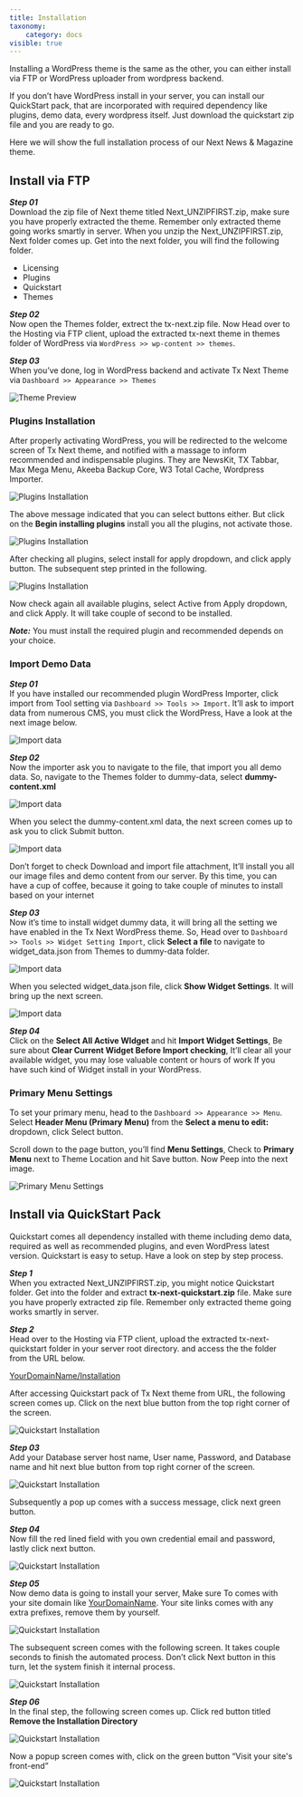 ```yaml
---
title: Installation
taxonomy:
    category: docs
visible: true
---
```


Installing a WordPress theme is the same as the other, you can either install via FTP or WordPress uploader from wordpress backend.

If you don’t have WordPress install in your server, you can install our QuickStart pack, that are incorporated with required dependency like plugins, demo data, every wordpress itself. Just download the quickstart zip file and you are ready to go. 

Here we will show the full installation process of our Next News & Magazine theme.

## Install via FTP

*__Step 01__*  
Download the zip file of Next theme titled Next_UNZIPFIRST.zip, make sure you have properly extracted the theme. Remember only extracted theme going works smartly in server. When you unzip the Next_UNZIPFIRST.zip, Next folder comes up. Get into the next folder, you will find the following folder.

- Licensing
- Plugins
- Quickstart
- Themes

*__Step 02__*  
Now open the Themes folder, extrect the tx-next.zip file. Now Head over to the Hosting via FTP client, upload the extracted tx-next theme in themes folder of WordPress via `WordPress >> wp-content >> themes`.

*__Step 03__*  
When you’ve done, log in WordPress backend and activate Tx Next Theme via `Dashboard >> Appearance >> Themes`

![Theme Preview](theme-preview.png)

### Plugins Installation

After properly activating WordPress, you will be redirected to the welcome screen of Tx Next theme, and notified with a massage to inform recommended and indispensable plugins. They are NewsKit, TX Tabbar, Max Mega Menu, Akeeba Backup Core, W3 Total Cache, Wordpress Importer. 

![Plugins Installation](image55.png)

The above message indicated that you can select buttons either. But click on the __Begin installing plugins__ install you all the plugins, not activate those. 

![Plugins Installation](install-plugin.png)

After checking all plugins, select install for apply dropdown, and click apply button. The subsequent step printed in the following. 

![Plugins Installation](activate-plugin.png)

Now check again all available plugins, select Active from Apply dropdown, and click Apply. It will take couple of second to be installed.

*__Note:__* You must install the required plugin and recommended depends on your choice. 

### Import Demo Data

*__Step 01__*  
If you have installed our recommended plugin WordPress Importer, click import from Tool setting via `Dashboard >> Tools >> Import`. It’ll ask to import data from numerous CMS, you must click the WordPress, Have a look at the next image below.

![Import data](data-import1.png)

*__Step 02__*  
Now the importer ask you to navigate to the file, that import you all demo data. So, navigate to the Themes folder to dummy-data, select __dummy-content.xml__

![Import data](data-import2.png)

When you select the dummy-content.xml data, the next screen comes up to ask you to click Submit button.

![Import data](data-import3.png)

Don’t forget to check Download and import file attachment, It’ll install you all our image files and demo content from our server. By this time, you can have a cup of coffee, because it going to take couple of minutes to install based on your internet 

*__Step 03__*  
Now it’s time to install widget dummy data, it  will bring all the setting we have enabled in the Tx Next WordPress theme. So, Head over to `Dashboard >> Tools >> Widget Setting Import`, click __Select a file__ to navigate to widget_data.json from Themes to dummy-data folder.

![Import data](data-import4.png)

When you selected widget_data.json file, click __Show Widget Settings__. It will bring up the next screen.

![Import data](data-import5.png)

*__Step 04__*  
Click on the __Select All Active WIdget__ and hit __Import Widget Settings__, Be sure about __Clear Current Widget Before Import checking__, It’ll clear all your available widget, you may lose valuable content or hours of work If you have such kind of Widget install in your WordPress.

### Primary Menu Settings

To set your primary menu, head to the `Dashboard >> Appearance >> Menu`. Select __Header Menu (Primary Menu)__ from the __Select a menu to edit:__ dropdown, click Select button.

Scroll down to the page button, you’ll find __Menu Settings__, Check to __Primary Menu__ next to Theme Location and hit Save button. Now Peep into the next image.

![Primary Menu Settings](primary-menu.png)


## Install via QuickStart Pack

Quickstart comes all dependency installed with theme including demo data, required as well as recommended plugins, and even WordPress latest version. Quickstart is easy to setup. Have a look on step by step process. 

*__Step 1__*  
When you extracted Next_UNZIPFIRST.zip, you might notice Quickstart folder. Get into the folder and extract __tx-next-quickstart.zip__ file. Make sure you have properly extracted zip file. Remember only extracted theme going works smartly in server.

*__Step 2__*  
Head over to the Hosting via FTP client, upload the extracted tx-next-quickstart folder in your server root directory. and access the the folder from the URL below.

[YourDomainName/Installation](#)

After accessing Quickstart pack of Tx Next theme from URL, the following screen comes up. Click on the next blue button from the top right corner of the screen. 

![Quickstart Installation](quickstart-install1.png)

*__Step 03__*  
Add your Database server host name, User name, Password, and Database name  and hit next blue button from top right corner of the screen.

![Quickstart Installation](quickstart-install2.png)

Subsequently a pop up comes with a success message, click next green button.

*__Step 04__*  
Now fill the red lined field with you own credential email and password, lastly click next button. 

![Quickstart Installation](quickstart-install3.png)

*__Step 05__*  
Now demo data is going to install your server, Make sure To comes with your site domain like [YourDomainName](#). Your site links comes with any extra prefixes, remove them by yourself.

![Quickstart Installation](quickstart-install4.png)

The subsequent screen comes with the following screen. It takes  couple seconds to finish the automated process. Don’t click Next button in this turn, let the system finish it internal process.

![Quickstart Installation](quickstart-install5.png)

*__Step 06__*  
In the final step, the following screen comes up. Click red button titled __Remove the Installation Directory__

![Quickstart Installation](quickstart-install6.png)

Now a popup screen comes with, click on the green button “Visit your site's front-end”

![Quickstart Installation](quickstart-install7.png)